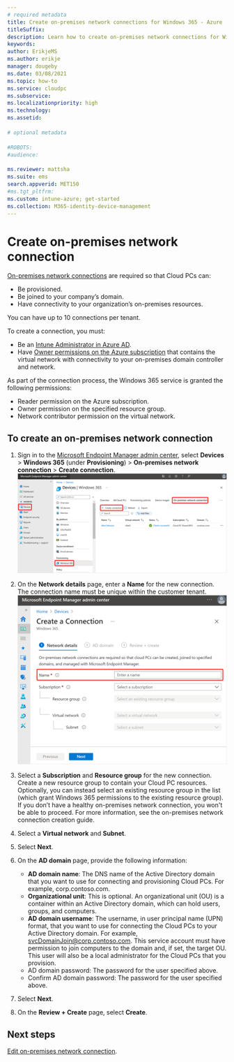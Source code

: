 ```yaml
---
# required metadata
title: Create on-premises network connections for Windows 365 - Azure | Microsoft Docs
titleSuffix:
description: Learn how to create on-premises network connections for Windows 365.
keywords:
author: ErikjeMS  
ms.author: erikje
manager: dougeby
ms.date: 03/08/2021
ms.topic: how-to
ms.service: cloudpc
ms.subservice:
ms.localizationpriority: high
ms.technology:
ms.assetid: 

# optional metadata

#ROBOTS:
#audience:

ms.reviewer: mattsha
ms.suite: ems
search.appverid: MET150
#ms.tgt_pltfrm:
ms.custom: intune-azure; get-started
ms.collection: M365-identity-device-management
---
```


# Create on-premises network connection

[On-premises network connections](on-premises-network-connection.md) are required so that Cloud PCs can:

- Be provisioned.
- Be joined to your company’s domain.
- Have connectivity to your organization’s on-premises resources.

You can have up to 10 connections per tenant.

To create a connection, you must:

- Be an [Intune Administrator in Azure AD](/en-us/azure/active-directory/roles/permissions-reference).
- Have [Owner permissions on the Azure subscription](/azure/cost-management-billing/manage/add-change-subscription-administrator) that contains the virtual network with connectivity to your on-premises domain controller and network.

As part of the connection process, the Windows 365 service is granted the following permissions:

- Reader permission on the Azure subscription.
- Owner permission on the specified resource group.
- Network contributor permission on the virtual network.

## To create an on-premises network connection

1. Sign in to the [Microsoft Endpoint Manager admin center](https://endpoint.microsoft.com/), select **Devices** > **Windows 365** (under **Provisioning**) > **On-premises network connection** > **Create connection**.
![Screenshot of create connection](./media/create-on-premises-network-connection/create-connection.png)
2. On the **Network details** page, enter a **Name** for the new connection. The connection name must be unique within the customer tenant.
![Screenshot of connection name](./media/create-on-premises-network-connection/connection-name.png)
3. Select a **Subscription** and **Resource group** for the new connection. Create a new resource group to contain your Cloud PC resources. Optionally, you can instead select an existing resource group in the list (which grant Windows 365 permissions to the existing resource group). If you don’t have a healthy on-premises network connection, you won't be able to proceed. For more information, see the on-premises network connection creation guide.
4. Select a **Virtual network** and **Subnet**.
5. Select **Next**.
6. On the **AD domain** page, provide the following information:
    - **AD domain name**: The DNS name of the Active Directory domain that you want to use for connecting and provisioning Cloud PCs. For example, corp.contoso.com.
    - **Organizational unit**: This is optional. An organizational unit (OU) is a container within an Active Directory domain, which can hold users, groups, and computers.
    - **AD domain username**: The username, in user principal name (UPN) format, that you want to use for connecting the Cloud PCs to your Active Directory domain. For example, svcDomainJoin@corp.contoso.com. This service account must have permission to join computers to the domain and, if set, the target OU. This user will also be a local administrator for the Cloud PCs that you provision.
    - AD domain password: The password for the user specified above.
    - Confirm AD domain password: The password for the user specified above.

7. Select **Next**.
8. On the **Review + Create** page, select **Create**.

<!-- ########################## -->
## Next steps

[Edit on-premises network connection](edit-on-premises-network-connection.md).
